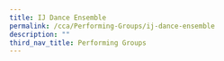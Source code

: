 ```yaml
---
title: IJ Dance Ensemble
permalink: /cca/Performing-Groups/ij-dance-ensemble
description: ""
third_nav_title: Performing Groups
---
```

